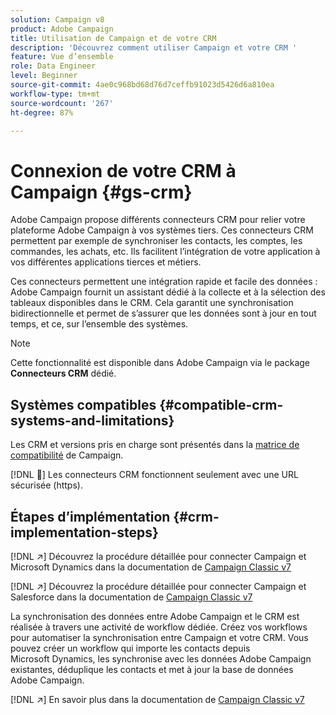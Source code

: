 ```yaml
---
solution: Campaign v8
product: Adobe Campaign
title: Utilisation de Campaign et de votre CRM
description: 'Découvrez comment utiliser Campaign et votre CRM '
feature: Vue d’ensemble
role: Data Engineer
level: Beginner
source-git-commit: 4ae0c968bd68d76d7ceffb91023d5426d6a810ea
workflow-type: tm+mt
source-wordcount: '267'
ht-degree: 87%

---
```


# Connexion de votre CRM à Campaign {#gs-crm}

Adobe Campaign propose différents connecteurs CRM pour relier votre plateforme Adobe Campaign à vos systèmes tiers. Ces connecteurs CRM permettent par exemple de synchroniser les contacts, les comptes, les commandes, les achats, etc. Ils facilitent l’intégration de votre application à vos différentes applications tierces et métiers.

Ces connecteurs permettent une intégration rapide et facile des données : Adobe Campaign fournit un assistant dédié à la collecte et à la sélection des tableaux disponibles dans le CRM. Cela garantit une synchronisation bidirectionnelle et permet de s’assurer que les données sont à jour en tout temps, et ce, sur l’ensemble des systèmes.

>[!NOTE]
>
>Cette fonctionnalité est disponible dans Adobe Campaign via le package **Connecteurs CRM** dédié.

## Systèmes compatibles {#compatible-crm-systems-and-limitations}

Les CRM et versions pris en charge sont présentés dans la [matrice de compatibilité](../start/compatibility-matrix.md) de Campaign.

[!DNL :speech_balloon:] Les connecteurs CRM fonctionnent seulement avec une URL sécurisée (https).

## Étapes d’implémentation {#crm-implementation-steps}

[!DNL :arrow_upper_right:] Découvrez la procédure détaillée pour connecter Campaign et Microsoft Dynamics dans la documentation de  [Campaign Classic v7](https://experienceleague.adobe.com/docs/campaign-classic/using/getting-started/connectors/crm-connectors/crm-ms-dynamics.html?lang=fr#microsoft-dynamics-implementation-steps)

[!DNL :arrow_upper_right:] Découvrez la procédure détaillée pour connecter Campaign et Salesforce dans la documentation de  [Campaign Classic v7](https://experienceleague.adobe.com/docs/campaign-classic/using/getting-started/connectors/crm-connectors/crm-sfdc.html?lang=fr#getting-started)


La synchronisation des données entre Adobe Campaign et le CRM est réalisée à travers une activité de workflow dédiée. Créez vos workflows pour automatiser la synchronisation entre Campaign et votre CRM. Vous pouvez créer un workflow qui importe les contacts depuis Microsoft Dynamics, les synchronise avec les données Adobe Campaign existantes, déduplique les contacts et met à jour la base de données Adobe Campaign.

[!DNL :arrow_upper_right:] En savoir plus dans la documentation de  [Campaign Classic v7](https://experienceleague.adobe.com/docs/campaign-classic/using/getting-started/connectors/crm-connectors/crm-data-sync.html?lang=fr#getting-started)

